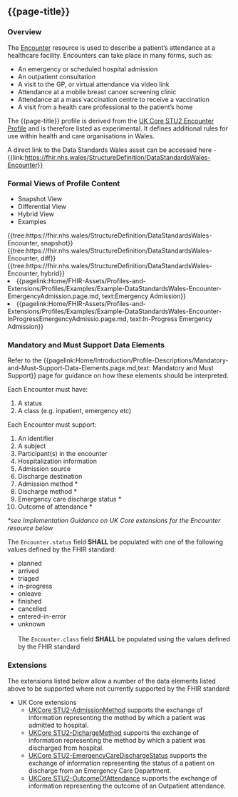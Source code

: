 <div class="warning"><span class="ExperiWarn"></span></div>

## {{page-title}}

### Overview
The [Encounter](https://hl7.org/fhir/encounter.html) resource is used to describe a patient’s attendance at a healthcare facility. Encounters can take place in many forms, such as:
* An emergency or scheduled hospital admission
* An outpatient consultation
* A visit to the GP, or virtual attendance via video link
* Attendance at a mobile breast cancer screening clinic
* Attendance at a mass vaccination centre to receive a vaccination
* A visit from a health care professional to the patient’s home

The {{page-title}} profile is derived from the [UK Core STU2 Encounter Profile](https://simplifier.net/guide/uk-core-implementation-guide-stu2/Home/ProfilesandExtensions/Profile-UKCore-Encounter?version=current) and is therefore listed as experimental. It defines additional rules for use within health and care organisations in Wales.

A direct link to the Data Standards Wales asset can be accessed here - {{link:https://fhir.nhs.wales/StructureDefinition/DataStandardsWales-Encounter}}

### Formal Views of Profile Content
<div class="tab-wrap">
  <ul class="tab-head">
    <li class="tablink tab-active" onclick="openCity(this,'tabsnap')" data-target="tabsnap">
      Snapshot View
    </li>
    <li class="tablink" onclick="openCity(this,'tabdiff')" data-target="tabdiff">
      Differential View
    </li>
    <li class="tablink" onclick="openCity(this,'tabhybrid')" data-target="tabhybrid">
      Hybrid View
    </li>
    <li class="tablink" onclick="openCity(this,'tabeg')" data-target="tabeg">
      Examples
    </li>    
  </ul>
  <div class="tab-main">
    <div id="tabsnap" class="tabcontent active">      
      {{tree:https://fhir.nhs.wales/StructureDefinition/DataStandardsWales-Encounter, snapshot}}
    </div>
    <div id="tabdiff" class="tabcontent">
      {{tree:https://fhir.nhs.wales/StructureDefinition/DataStandardsWales-Encounter, diff}}
  </div>
    <div id="tabhybrid" class="tabcontent">
      {{tree:https://fhir.nhs.wales/StructureDefinition/DataStandardsWales-Encounter, hybrid}}
  </div>
  <div id="tabeg" class="tabcontent">
    <list>
      <li>{{pagelink:Home/FHIR-Assets/Profiles-and-Extensions/Profiles/Examples/Example-DataStandardsWales-Encounter-EmergencyAdmission.page.md, text:Emergency Admission}}</li>     
      <li>{{pagelink:Home/FHIR-Assets/Profiles-and-Extensions/Profiles/Examples/Example-DataStandardsWales-Encounter-InProgressEmergencyAdmissio.page.md, text:In-Progress Emergency Admission}}</li>               
    </list>
  </div>    
</div>

### Mandatory and Must Support Data Elements
Refer to the {{pagelink:Home/Introduction/Profile-Descriptions/Mandatory-and-Must-Support-Data-Elements.page.md,text: Mandatory and Must Support}} page for guidance on how these elements should be interpreted.
 
Each Encounter must have:
1. A status
1. A class (e.g. inpatient, emergency etc)

Each Encounter must support:
1. An identifier
1. A subject
1. Participant(s) in the encounter
1. Hospitalization information
1. Admission source
1. Discharge destination
1. Admission method *
1. Discharge method *
1. Emergency care discharge status *
1. Outcome of attendance *

_*see Implementation Guidance on UK Core extensions for the Encounter resource below_

The `Encounter.status` field **SHALL** be populated with one of the following values defined by the FHIR standard:  
  * planned 
  * arrived
  * triaged
  * in-progress
  * onleave
  * finished
  * cancelled
  * entered-in-error
  * unknown
<br><br>
The `Encounter.class` field **SHALL** be populated using the values defined by the FHIR standard

### Extensions
The extensions listed below allow a number of the data elements listed above to be supported where not currently supported by the FHIR standard: 
  * UK Core extensions
    * [UKCore STU2-AdmissionMethod](https://simplifier.net/guide/uk-core-implementation-guide-stu2/Home/ProfilesandExtensions/ExtensionLibrary/Extension-UKCore-AdmissionMethod.page.md?version=current) supports the exchange of information representing the method by which a patient was admitted to hospital.
    * [UKCore STU2-DichargeMethod](https://simplifier.net/guide/uk-core-implementation-guide-stu2/Home/ProfilesandExtensions/ExtensionLibrary/Extension-UKCore-DischargeMethod.page.md?version=current) supports the exchange of information representing the method by which a patient was discharged from hospital.
    * [UKCore STU2-EmergencyCareDischargeStatus](https://simplifier.net/guide/uk-core-implementation-guide-stu2/Home/ProfilesandExtensions/ExtensionLibrary/Extension-UKCore-EmergencyCareDischargeStatus.page.md?version=current) supports the exchange of information representing the status of a patient on discharge from an Emergency Care Department.
    * [UKCore STU2-OutcomeOfAttendance](https://simplifier.net/guide/uk-core-implementation-guide-stu2/Home/ProfilesandExtensions/ExtensionLibrary/Extension-UKCore-OutcomeOfAttendance.page.md?version=current) supports the exchange of information representing the outcome of an Outpatient attendance.           
<br><br>
